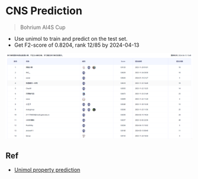 # CNS Prediction

> Bohrium AI4S Cup

- Use unimol to train and predict on the test set.
- Get F2-score of 0.8204, rank 12/85 by 2024-04-13

![alt text](image.png)

## Ref
- [Unimol property prediction](https://bohrium.dp.tech/notebook/298bcead4f614971bb62fbeef2e9db16)